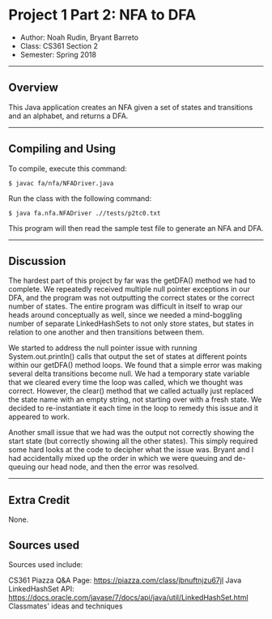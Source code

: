 # Project 1 Part 2: NFA to DFA

* Author: Noah Rudin, Bryant Barreto
* Class: CS361 Section 2
* Semester: Spring 2018

---

## Overview

This Java application creates an NFA given a set of states and transitions and 
an alphabet, and returns a DFA.

---

## Compiling and Using

To compile, execute this command:
```
$ javac fa/nfa/NFADriver.java
```

Run the class with the following command:
```
$ java fa.nfa.NFADriver .//tests/p2tc0.txt
```

This program will then read the sample test file to generate an NFA and DFA.

---

## Discussion

The hardest part of this project by far was the getDFA() method we had to 
complete. We repeatedly received multiple null pointer exceptions in our DFA, 
and the program was not outputting the correct states or the correct number of 
states. The entire program was difficult in itself to wrap our heads around 
conceptually as well, since we needed a mind-boggling number of separate 
LinkedHashSets to not only store states, but states in relation to one another 
and then transitions between them.

We started to address the null pointer issue with running System.out.println() 
calls that output the set of states at different points within our getDFA() 
method loops. We found that a simple error was making several delta transitions 
become null. We had a temporary state variable that we cleared every time the 
loop was called, which we thought was correct. However, the clear() method that 
we called actually just replaced the state name with an empty string, not 
starting over with a fresh state. We decided to re-instantiate it each time in 
the loop to remedy this issue and it appeared to work.

Another small issue that we had was the output not correctly showing the start 
state (but correctly showing all the other states). This simply required some 
hard looks at the code to decipher what the issue was. Bryant and I had 
accidentally mixed up the order in which we were queuing and de-queuing our 
head 
node, and then the error was resolved.

---

## Extra Credit

None.

## Sources used

Sources used include:

CS361 Piazza Q&A Page: https://piazza.com/class/jbnuftnjzu67jl
Java LinkedHashSet API: 
https://docs.oracle.com/javase/7/docs/api/java/util/LinkedHashSet.html
Classmates' ideas and techniques
